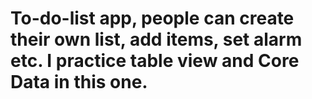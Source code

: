 # To-do-list app, people can create their own list, add items, set alarm etc. I practice table view and Core Data in this one. 
